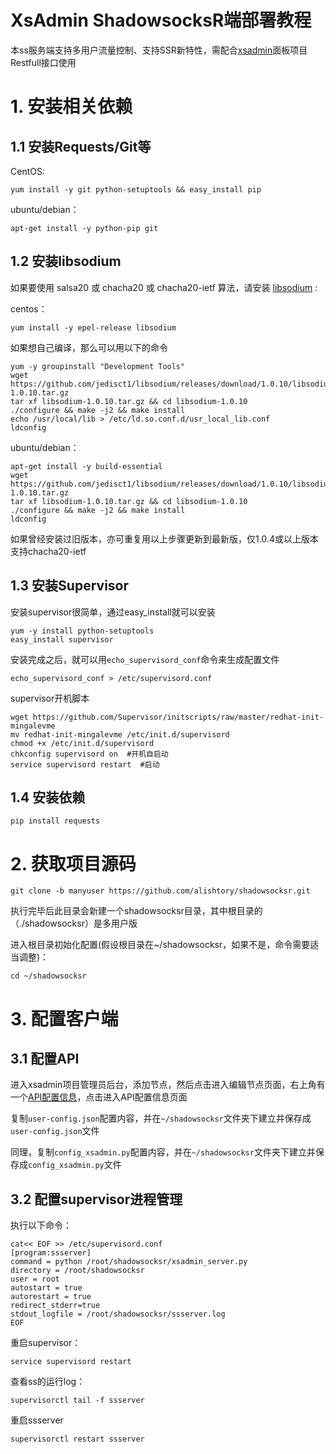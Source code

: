XsAdmin ShadowsocksR端部署教程
=========================
本ss服务端支持多用户流量控制、支持SSR新特性，需配合[xsadmin](https://github.com/alishtory/xsadmin)面板项目Restfull接口使用

# 1. 安装相关依赖
## 1.1 安装Requests/Git等
CentOS:
```
yum install -y git python-setuptools && easy_install pip
```
ubuntu/debian：
```
apt-get install -y python-pip git
```

## 1.2 安装libsodium

如果要使用 salsa20 或 chacha20 或 chacha20-ietf 算法，请安装 [libsodium](https://github.com/jedisct1/libsodium) :

centos：

```
yum install -y epel-release libsodium
```
如果想自己编译，那么可以用以下的命令
```
yum -y groupinstall "Development Tools"
wget https://github.com/jedisct1/libsodium/releases/download/1.0.10/libsodium-1.0.10.tar.gz
tar xf libsodium-1.0.10.tar.gz && cd libsodium-1.0.10
./configure && make -j2 && make install
echo /usr/local/lib > /etc/ld.so.conf.d/usr_local_lib.conf
ldconfig
```

ubuntu/debian：

```
apt-get install -y build-essential
wget https://github.com/jedisct1/libsodium/releases/download/1.0.10/libsodium-1.0.10.tar.gz
tar xf libsodium-1.0.10.tar.gz && cd libsodium-1.0.10
./configure && make -j2 && make install
ldconfig
```

如果曾经安装过旧版本，亦可重复用以上步骤更新到最新版，仅1.0.4或以上版本支持chacha20-ietf

## 1.3 安装Supervisor
安装supervisor很简单，通过easy_install就可以安装
```
yum -y install python-setuptools
easy_install supervisor
```
安装完成之后，就可以用`echo_supervisord_conf`命令来生成配置文件
```
echo_supervisord_conf > /etc/supervisord.conf
```
supervisor开机脚本
```
wget https://github.com/Supervisor/initscripts/raw/master/redhat-init-mingalevme
mv redhat-init-mingalevme /etc/init.d/supervisord
chmod +x /etc/init.d/supervisord
chkconfig supervisord on  #开机自启动
service supervisord restart  #启动
```

## 1.4 安装依赖
```
pip install requests
```

# 2. 获取项目源码
```
git clone -b manyuser https://github.com/alishtory/shadowsocksr.git
```
执行完毕后此目录会新建一个shadowsocksr目录，其中根目录的（./shadowsocksr）是多用户版

进入根目录初始化配置(假设根目录在~/shadowsocksr，如果不是，命令需要适当调整)：
```
cd ~/shadowsocksr
```

# 3. 配置客户端
## 3.1 配置API
进入xsadmin项目管理员后台，添加节点，然后点击进入编辑节点页面，右上角有一个[API配置信息](:void(0))，点击进入API配置信息页面

复制`user-config.json`配置内容，并在`~/shadowsocksr`文件夹下建立并保存成`user-config.json`文件

同理，复制`config_xsadmin.py`配置内容，并在`~/shadowsocksr`文件夹下建立并保存成`config_xsadmin.py`文件

## 3.2 配置supervisor进程管理
执行以下命令：
```
cat<< EOF >> /etc/supervisord.conf
[program:ssserver]
command = python /root/shadowsocksr/xsadmin_server.py
directory = /root/shadowsocksr
user = root
autostart = true
autorestart = true
redirect_stderr=true
stdout_logfile = /root/shadowsocksr/ssserver.log
EOF
```
重启supervisor：
```
service supervisord restart
```
查看ss的运行log：
```
supervisorctl tail -f ssserver
```
重启ssserver
```
supervisorctl restart ssserver
```



